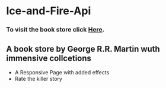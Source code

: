 # Ice-and-Fire-Api
### To visit the book store click [Here](https://6125eeef6745b97c2bfaab5e--blissful-blackwell-aed76d.netlify.app/).
## A book store by George R.R. Martin wuth immensive collcetions
- A Responsive Page with added effects
- Rate the killer story 
